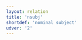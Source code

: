 ```yaml
---
layout: relation
title: 'nsubj'
shortdef: 'nominal subject'
udver: '2'
---
```

<!-- Interlanguage links updated Út zář 29 20:43:23 CEST 2020 -->
